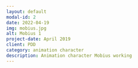 ```yaml
---
layout: default
modal-id: 2
date: 2022-04-19
img: mobius.jpg
alt: Mobius 1
project-date: April 2019
client: PDD
category: animation character
description: Animation character Mobius working
---
```

